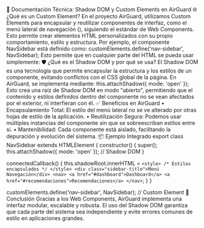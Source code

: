 📘 Documentación Técnica: Shadow DOM y Custom Elements en AirGuard
🌐 ¿Qué es un Custom Element?
En el proyecto AirGuard, utilizamos Custom Elements para encapsular y reutilizar componentes de interfaz, como el menú lateral de navegación (<nav-sidebar>), siguiendo el estándar de Web Components. Esto permite crear elementos HTML personalizados con su propio comportamiento, estilo y estructura.
Por ejemplo, el componente NavSidebar está definido como:
customElements.define('nav-sidebar', NavSidebar);
Esto permite que en cualquier parte del HTML se pueda usar simplemente:
<nav-sidebar></nav-sidebar>
🛡 ¿Qué es el Shadow DOM y por qué se usa?
El Shadow DOM es una tecnología que permite encapsular la estructura y los estilos de un componente, evitando conflictos con el CSS global de la página.
En AirGuard, se implementa mediante:
this.attachShadow({ mode: 'open' });
Esto crea una raíz de Shadow DOM en modo "abierto", permitiendo que el contenido y estilos definidos dentro del componente no se vean afectados por el exterior, ni interfieran con él.
✅ Beneficios en AirGuard
•	Encapsulamiento Total: El estilo del menú lateral no se ve alterado por otras hojas de estilo de la aplicación.
•	Reutilización Segura: Podemos usar múltiples instancias del componente sin que se sobreescriban estilos entre sí.
•	Mantenibilidad: Cada componente está aislado, facilitando la depuración y evolución del sistema.
📦 Ejemplo Integrado
export class NavSidebar extends HTMLElement {
  constructor() {
    super();
    this.attachShadow({ mode: 'open' }); // Shadow DOM
  }

  connectedCallback() {
    this.shadowRoot.innerHTML = `
      <style>
        /* Estilos encapsulados */
      </style>
      <div class="sidebar-title">Menú Navegación</div>
      <nav>
        <a href="#dashboard">Dashboard</a>
        <a href="#recomendaciones">Recomendaciones</a>
      </nav>
    `;
  }
}

customElements.define('nav-sidebar', NavSidebar); // Custom Element
🔧 Conclusión
Gracias a los Web Components, AirGuard implementa una interfaz modular, escalable y robusta. El uso del Shadow DOM garantiza que cada parte del sistema sea independiente y evite errores comunes de estilo en aplicaciones grandes.